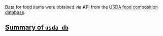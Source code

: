 Data for food items were obtained via API from the [USDA food composition database](https://ndb.nal.usda.gov/ndb/search/list).

## [Summary of `usda_db`](organize_usda_db.ipynb)
